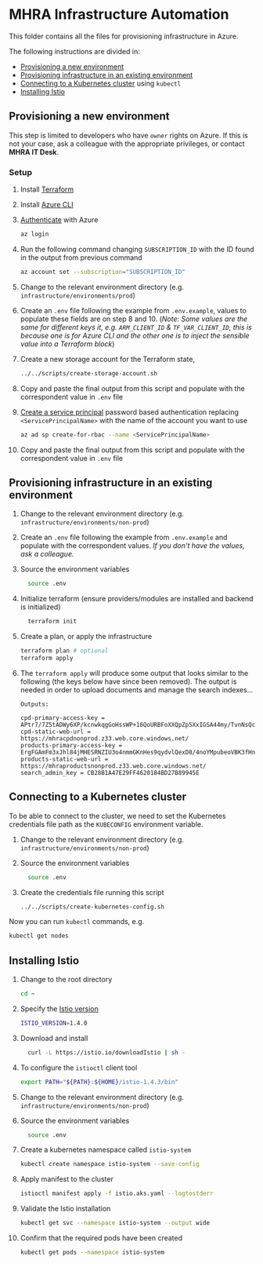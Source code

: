 # MHRA Infrastructure Automation

This folder contains all the files for provisioning infrastructure in Azure.

The following instructions are divided in:

- [Provisioning a new environment](#provisioning-in-a-new-environment)
- [Provisioning infrastructure in an existing environment](#provisioning-infrastructure-in-an-existing-environment)
- [Connecting to a Kubernetes cluster](#connecting-to-a-kubernetes-cluster) using `kubectl`
- [Installing Istio](#installing-istio)

## Provisioning a new environment

This step is limited to developers who have `owner` rights on Azure. If this is not your case, ask a colleague with the appropriate privileges, or contact **MHRA IT Desk**.

### Setup

1. Install [Terraform](https://www.terraform.io/intro/getting-started/install.html)
2. Install [Azure CLI](https://docs.microsoft.com/en-us/cli/azure/install-azure-cli?view=azure-cli-latest)
3. [Authenticate](https://www.terraform.io/docs/providers/azurerm/guides/azure_cli.html) with Azure

   ```sh
   az login
   ```

4. Run the following command changing `SUBSCRIPTION_ID` with the ID found in the output from previous command

   ```sh
   az account set --subscription="SUBSCRIPTION_ID"
   ```

5. Change to the relevant environment directory (e.g. `infrastructure/environments/prod`)
6. Create an `.env` file following the example from `.env.example`, values to populate these fields are on step 8 and 10. (_Note: Some values are the same for different keys it, e.g. `ARM_CLIENT_ID` & `TF_VAR_CLIENT_ID`, this is because one is for Azure CLI and the other one is to inject the sensible value into a Terraform block_)

7. Create a new storage account for the Terraform state,

   ```sh
   ../../scripts/create-storage-account.sh
   ```

8. Copy and paste the final output from this script and populate with the correspondent value in `.env` file

9. [Create a service principal](https://docs.microsoft.com/en-us/cli/azure/create-an-azure-service-principal-azure-cli?view=azure-cli-latest#password-based-authentication) password based authentication replacing `<ServicePrincipalName>` with the name of the account you want to use

   ```sh
   az ad sp create-for-rbac --name <ServicePrincipalName>
   ```

10. Copy and paste the final output from this script and populate with the correspondent value in `.env` file

## Provisioning infrastructure in an existing environment

1. Change to the relevant environment directory (e.g. `infrastructure/environments/non-prod`)
2. Create an `.env` file following the example from `.env.example` and populate with the correspondent values. _If you don't have the values, ask a colleague._
3. Source the environment variables

   ```sh
     source .env
   ```

4. Initialize terraform (ensure providers/modules are installed and backend is initialized)

   ```sh
     terraform init
   ```

5. Create a plan, or apply the infrastructure

   ```sh
   terraform plan # optional
   terraform apply
   ```

6. The `terraform apply` will produce some output that looks similar to the following (the keys below have since been removed). The output is needed in order to upload documents and manage the search indexes...

   ```
   Outputs:

   cpd-primary-access-key = APtr7/7Z5tADWy6XP/kcnwkqgGoHssWP+16QoURBFoXXQpZp5XxIGSA44my/TvnNsQcPOGDojki6mQo2WNxqFQ==
   cpd-static-web-url = https://mhracpdnonprod.z33.web.core.windows.net/
   products-primary-access-key = ErgFGAmFm3xJhl84jMHESRNZIU3o4nmmGKnHes9qydvlQexD8/4noYMpubeoVBK3fHnH4p2jMj3ObzN79OtfjQ==
   products-static-web-url = https://mhraproductsnonprod.z33.web.core.windows.net/
   search_admin_key = CB28B1A47E29FF4620184BD27B89945E
   ```

## Connecting to a Kubernetes cluster

To be able to connect to the cluster, we need to set the Kubernetes credentials file path as the `KUBECONFIG` environment variable.

1. Change to the relevant environment directory (e.g. `infrastructure/environments/non-prod`)
2. Source the environment variables

   ```sh
     source .env
   ```

3. Create the credentials file running this script

   ```sh
   ../../scripts/create-kubernetes-config.sh
   ```

Now you can run `kubectl` commands, e.g.

```sh
kubectl get nodes
```

## Installing Istio

1. Change to the root directory

   ```sh
   cd ~
   ```

2. Specify the [Istio version](https://github.com/istio/istio/releases/)

   ```sh
   ISTIO_VERSION=1.4.0
   ```

3. Download and install

   ```sh
     curl -L https://istio.io/downloadIstio | sh -
   ```

4. To configure the `istioctl` client tool

   ```sh
   export PATH="${PATH}:${HOME}/istio-1.4.3/bin"
   ```

5. Change to the relevant environment directory (e.g. `infrastructure/environments/non-prod`)
6. Source the environment variables

   ```sh
     source .env
   ```

7. Create a kubernetes namespace called `istio-system`

   ```sh
   kubectl create namespace istio-system --save-config
   ```

8. Apply manifest to the cluster

   ```sh
   istioctl manifest apply -f istio.aks.yaml --logtostderr
   ```

9. Validate the Istio installation

   ```sh
   kubectl get svc --namespace istio-system --output wide
   ```

10. Confirm that the required pods have been created
    ```sh
    kubectl get pods --namespace istio-system
    ```
